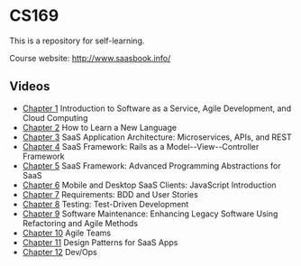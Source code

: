 # CS169
This is a repository for self-learning.

Course website: http://www.saasbook.info/



## Videos

- [Chapter 1](https://www.youtube.com/playlist?list=PLeMMGxq3FPxjcFZVmvkuc5tW2HtTkqlgP) Introduction to Software as a Service, Agile Development, and Cloud Computing
- [Chapter 2](https://www.youtube.com/playlist?list=PLeMMGxq3FPxh7_76PotmzGsZGM8Q1Vthl) How to Learn a New Language
- [Chapter 3](https://www.youtube.com/playlist?list=PLeMMGxq3FPxgAcnQh5eHqTfO4Ucs5JORw) SaaS Application Architecture: Microservices, APIs, and REST
- [Chapter 4](https://www.youtube.com/playlist?list=PLeMMGxq3FPxjBbeB_aZ4L8Wo91rEds_GD) SaaS Framework: Rails as a Model--View--Controller Framework
- [Chapter 5](https://www.youtube.com/playlist?list=PLeMMGxq3FPxgeKHXxYOkV4JKCbRg5gWpg) SaaS Framework: Advanced Programming Abstractions for SaaS
- [Chapter 6](https://www.youtube.com/playlist?list=PLeMMGxq3FPxghXCpd4twByvWG6RKWcxHN) Mobile and Desktop SaaS Clients: JavaScript Introduction
- [Chapter 7](https://www.youtube.com/playlist?list=PLeMMGxq3FPxjbdVAkCU99UumJDWuLvg-l) Requirements: BDD and User Stories
- [Chapter 8](https://www.youtube.com/playlist?list=PLeMMGxq3FPxh_gCC98WbEfpRt5UBFrjAT) Testing: Test-Driven Development
- [Chapter 9](https://www.youtube.com/playlist?list=PLeMMGxq3FPxjSeso1JXLqmqXPDB0Ka-L3) Software Maintenance: Enhancing Legacy Software Using Refactoring and Agile Methods
- [Chapter 10](https://www.youtube.com/playlist?list=PLeMMGxq3FPxjO97PniMI2kfRyR4_MnT3t) Agile Teams
- [Chapter 11](https://www.youtube.com/playlist?list=PLeMMGxq3FPxhmpbjhY8yurexXmuF4Fvai) Design Patterns for SaaS Apps
- [Chapter 12](https://www.youtube.com/playlist?list=PLeMMGxq3FPxh_vJS0_FVhudNMJ2cA95cH) Dev/Ops
